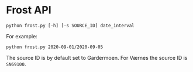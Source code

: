 # Frost API

```
python frost.py [-h] [-s SOURCE_ID] date_interval
```

For example:

```
python frost.py 2020-09-01/2020-09-05
```

The source ID is by default set to Gardermoen. For Værnes the source ID is `SN69100`.
